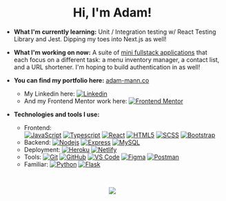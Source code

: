 <h1 align="center">Hi, I'm Adam!</h1>

- **What I'm currently learning:** Unit / Integration testing w/ React Testing Library and Jest. Dipping my toes into Next.js as well!

- **What I'm working on now:** A suite of [mini fullstack applications](https://github.com/aemann2/fullstack-demos) that each focus on a different task: a menu inventory manager, a contact list, and a URL shortener. I'm hoping to build authentication in as well!

- **You can find my portfolio here:** [adam-mann.co](https://adam-mann.co/)
  - My Linkedin here: [![Linkedin](https://img.shields.io/badge/-LinkedIn-blue?style=flat-square&logo=Linkedin&logoColor=white&link=https://www.linkedin.com/in/adam-e-mann/)](https://www.linkedin.com/in/adam-e-mann/)
  - And my Frontend Mentor work here: [![Frontend Mentor](https://img.shields.io/badge/-Frontend_Mentor-blue?style=flat-square&logo=frontendmentor)](https://www.frontendmentor.io/profile/aemann2)


- **Technologies and tools I use:**
  - Frontend: 		
    [![JavaScript](https://img.shields.io/badge/-JavaScript-black?style=flat-square&logo=javascript)](https://www.javascript.com/)
    [![Typescript](https://img.shields.io/badge/-Typescript-black?style=flat-square&logo=typescript)](https://www.typescriptlang.org/)
    [![React](https://img.shields.io/badge/-React-blueviolet?style=flat-square&logo=react)](https://reactjs.org/)
    [![HTML5](https://img.shields.io/badge/-HTML5-E34F26?style=flat-square&logo=html5&logoColor=white)](https://html.spec.whatwg.org/)
    [![SCSS](https://img.shields.io/badge/-Sass-CF649A?style=flat-square&logo=sass&logoColor=white)](https://sass-lang.com/)
    [![Bootstrap](https://img.shields.io/badge/-Bootstrap-563D7C?style=flat-square&logo=bootstrap&logoColor=white)](https://getbootstrap.com/)
  - Backend: 
    [![Nodejs](https://img.shields.io/badge/-Nodejs-black?style=flat-square&logo=Node.js)](https://nodejs.dev/)
    [![Express](https://img.shields.io/badge/-Express-blue?style=flat-square&logo=express)](https://expressjs.com/)
    [![MySQL](https://img.shields.io/badge/-MySql-important?style=flat-square&logo=mysql)](https://www.mysql.com/)
  - Deployment:
    [![Heroku](https://img.shields.io/badge/-Heroku-blueviolet?style=flat-square&logo=heroku)](https://dashboard.heroku.com/login)
    [![Netlify](https://img.shields.io/badge/-Netlify-critical?style=flat-square&logo=netlify)](https://www.netlify.com/)
  - Tools: 
    [![Git](https://img.shields.io/badge/-Git-9cf?style=flat-square&logo=git)](https://git-scm.com/)
    [![GitHub](https://img.shields.io/badge/-GitHub-181717?style=flat-square&logo=github)](https://github.com/)
    [![VS Code](https://img.shields.io/badge/-VSCode-blueviolet?style=flat-square&logo=visualstudiocode)](https://code.visualstudio.com/)
    [![Figma](https://img.shields.io/badge/-Figma-black?style=flat-square&logo=figma)](https://www.figma.com/)
    [![Postman](https://img.shields.io/badge/-Postman-F24E1E?style=flat-square&logo=postman&logoColor=white)](https://www.postman.com/)
  - Familiar:
    [![Python](https://img.shields.io/badge/-Python-3776AB?style=flat-square&logo=python&logoColor=white)](https://www.python.org/)
    [![Flask](https://img.shields.io/badge/-Flask-000?style=flat-square&logo=flask)](https://flask.palletsprojects.com/en/2.0.x/)

<br/>

<p align="center">
  <img src="https://github-readme-stats.vercel.app/api?username=aemann2&count_private=true&show_icons=true&include_all_commits=true&theme=dark&hide=stars" />
</p>


<!--
**aemann2/aemann2** is a ✨ _special_ ✨ repository because its `README.md` appears on your GitHub profile.

<!-- ![Github Stats](https://github-readme-stats.vercel.app/api?username=aemann2&count_private=true&show_icons=true&include_all_commits=true&theme=dark&hide=stars)
